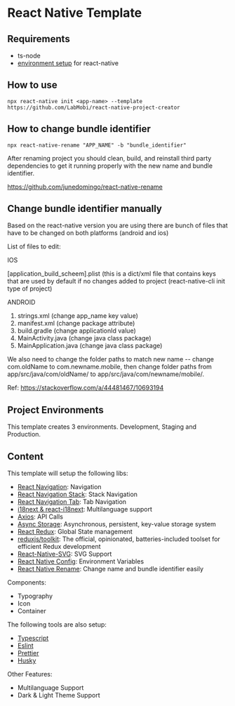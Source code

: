 # React Native Template

## Requirements

- ts-node
- [environment setup](https://reactnative.dev/docs/environment-setup) for
  react-native

## How to use

```
npx react-native init <app-name> --template https://github.com/LabMobi/react-native-project-creator
```

## How to change bundle identifier

```
npx react-native-rename "APP_NAME" -b "bundle_identifier"
```

After renaming project you should clean, build, and reinstall third party dependencies to get it running properly with the new name and bundle identifier.

https://github.com/junedomingo/react-native-rename

## Change bundle identifier manually

Based on the react-native version you are using there are bunch of files that have to be changed on both platforms (android and ios)

List of files to edit:

IOS

[application_build_scheem].plist (this is a dict/xml file that contains keys that are used by default if no changes added to project (react-native-cli init type of project)

ANDROID

1. strings.xml (change app_name key value)
2. manifest.xml (change package attribute)
3. build.gradle (change applicationId value)
4. MainActivity.java (change java class package)
5. MainApplication.java (change java class package)

We also need to change the folder paths to match new name -- change com.oldName to com.newname.mobile, then change folder paths from app/src/java/com/oldName/ to app/src/java/com/newname/mobile/.

Ref: https://stackoverflow.com/a/44481467/10693194

## Project Environments

This template creates 3 environments. Development, Staging and Production.

## Content

This template will setup the following libs:

- [React Navigation](https://reactnavigation.org): Navigation
- [React Navigation Stack](https://reactnavigation.org/docs/hello-react-navigation): Stack Navigation
- [React Navigation Tab](https://reactnavigation.org/docs/tab-based-navigation): Tab Navigation
- [i18next & react-i18next](https://www.i18next.com): Multilanguage support
- [Axios](https://github.com/axios/axios): API Calls
- [Async Storage](https://github.com/react-native-async-storage/async-storage#readme): Asynchronous, persistent, key-value storage system
- [React Redux](https://github.com/reduxjs/react-redux): Global State management
- [reduxjs/toolkit](https://redux-toolkit.js.org): The official, opinionated, batteries-included toolset for efficient Redux development
- [React-Native-SVG](https://github.com/software-mansion/react-native-svg): SVG Support
- [React Native Config](https://github.com/luggit/react-native-config): Environment Variables
- [React Native Rename](https://github.com/junedomingo/react-native-rename): Change name and bundle identifier easily

Components:

- Typography
- Icon
- Container

The following tools are also setup:

- [Typescript](https://www.typescriptlang.org/)
- [Eslint](https://eslint.org/)
- [Prettier](https://prettier.io/)
- [Husky](https://typicode.github.io/husky/#/)

Other Features:

- Multilanguage Support
- Dark & Light Theme Support
